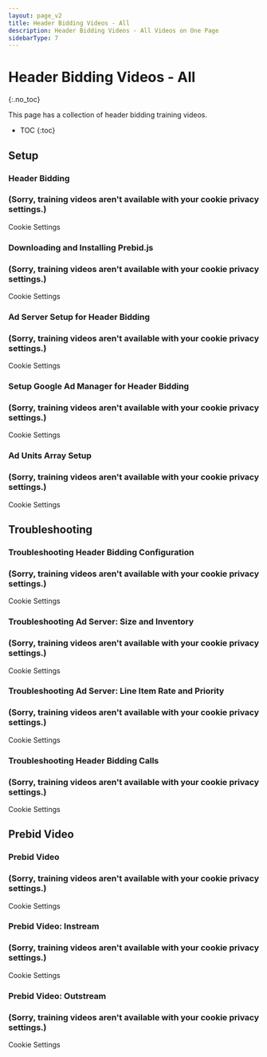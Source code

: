 ```yaml
---
layout: page_v2
title: Header Bidding Videos - All
description: Header Bidding Videos - All Videos on One Page
sidebarType: 7
---
```


<div class="bs-docs-section" markdown="1">

# Header Bidding Videos - All

{:.no_toc}

This page has a collection of header bidding training videos.

* TOC
{:toc}

## Setup

### Header Bidding

<div id="vimeo1">
<h3>(Sorry, training videos aren't available with your cookie privacy settings.)</h3>
<p><a class="optanon-show-settings">Cookie Settings</a></p>
</div>

<script type="text/javascript">
  window.onetrustLoaded.then(() => {
    OneTrust.InsertHtml('<iframe src="https://player.vimeo.com/video/208562744" width="640" height="360" frameborder="0" webkitallowfullscreen mozallowfullscreen allowfullscreen></iframe>', 'vimeo1', null, {deleteSelectorContent: true}, 'C0003');
  })
</script>

### Downloading and Installing Prebid.js

<div id="vimeo2">
<h3>(Sorry, training videos aren't available with your cookie privacy settings.)</h3>
<p><a class="optanon-show-settings">Cookie Settings</a></p>
</div>

<script type="text/javascript">
  window.onetrustLoaded.then(() => {
    OneTrust.InsertHtml('<iframe src="https://player.vimeo.com/video/208843795" width="640" height="360" frameborder="0" webkitallowfullscreen mozallowfullscreen allowfullscreen></iframe>', 'vimeo2', null, {deleteSelectorContent: true}, 'C0003');
  })
</script>

### Ad Server Setup for Header Bidding

<div id="vimeo3">
<h3>(Sorry, training videos aren't available with your cookie privacy settings.)</h3>
<p><a class="optanon-show-settings">Cookie Settings</a></p>
</div>

<script type="text/javascript">
  window.onetrustLoaded.then(() => {
    OneTrust.InsertHtml('<iframe src="https://player.vimeo.com/video/237794019" width="640" height="360" frameborder="0" webkitallowfullscreen mozallowfullscreen allowfullscreen></iframe>', 'vimeo3', null, {deleteSelectorContent: true}, 'C0003');
  })
</script>

### Setup Google Ad Manager for Header Bidding

<div id="vimeo4">
<h3>(Sorry, training videos aren't available with your cookie privacy settings.)</h3>
<p><a class="optanon-show-settings">Cookie Settings</a></p>
</div>

<script type="text/javascript">
  window.onetrustLoaded.then(() => {
    OneTrust.InsertHtml('<iframe src="https://player.vimeo.com/video/214538709" width="640" height="360" frameborder="0" webkitallowfullscreen mozallowfullscreen allowfullscreen></iframe>', 'vimeo4', null, {deleteSelectorContent: true}, 'C0003');
  })
</script>

### Ad Units Array Setup

<div id="vimeo5">
<h3>(Sorry, training videos aren't available with your cookie privacy settings.)</h3>
<p><a class="optanon-show-settings">Cookie Settings</a></p>
</div>

<script type="text/javascript">
  window.onetrustLoaded.then(() => {
    OneTrust.InsertHtml('<iframe src="https://player.vimeo.com/video/244651234" width="640" height="360" frameborder="0" webkitallowfullscreen mozallowfullscreen allowfullscreen></iframe>', 'vimeo5', null, {deleteSelectorContent: true}, 'C0003');
  })
</script>

## Troubleshooting

### Troubleshooting Header Bidding Configuration

<div id="vimeo6">
<h3>(Sorry, training videos aren't available with your cookie privacy settings.)</h3>
<p><a class="optanon-show-settings">Cookie Settings</a></p>
</div>

<script type="text/javascript">
  window.onetrustLoaded.then(() => {
    OneTrust.InsertHtml('<iframe src="https://player.vimeo.com/video/212583123" width="640" height="360" frameborder="0" webkitallowfullscreen mozallowfullscreen allowfullscreen></iframe>', 'vimeo6', null, {deleteSelectorContent: true}, 'C0003');
  })
</script>

### Troubleshooting Ad Server: Size and Inventory

<div id="vimeo7">
<h3>(Sorry, training videos aren't available with your cookie privacy settings.)</h3>
<p><a class="optanon-show-settings">Cookie Settings</a></p>
</div>

<script type="text/javascript">
  window.onetrustLoaded.then(() => {
    OneTrust.InsertHtml('<iframe src="https://player.vimeo.com/video/237794037" width="640" height="360" frameborder="0" webkitallowfullscreen mozallowfullscreen allowfullscreen></iframe>', 'vimeo7', null, {deleteSelectorContent: true}, 'C0003');
  })
</script>

### Troubleshooting Ad Server: Line Item Rate and Priority

<div id="vimeo8">
<h3>(Sorry, training videos aren't available with your cookie privacy settings.)</h3>
<p><a class="optanon-show-settings">Cookie Settings</a></p>
</div>

<script type="text/javascript">
  window.onetrustLoaded.then(() => {
    OneTrust.InsertHtml('<iframe src="https://player.vimeo.com/video/237794018" width="640" height="360" frameborder="0" webkitallowfullscreen mozallowfullscreen allowfullscreen></iframe>', 'vimeo8', null, {deleteSelectorContent: true}, 'C0003');
  })
</script>

### Troubleshooting Header Bidding Calls

<div id="vimeo9">
<h3>(Sorry, training videos aren't available with your cookie privacy settings.)</h3>
<p><a class="optanon-show-settings">Cookie Settings</a></p>
</div>

<script type="text/javascript">
  window.onetrustLoaded.then(() => {
    OneTrust.InsertHtml('<iframe src="https://player.vimeo.com/video/235017135" width="640" height="360" frameborder="0" webkitallowfullscreen mozallowfullscreen allowfullscreen></iframe>', 'vimeo9', null, {deleteSelectorContent: true}, 'C0003');
  })
</script>

## Prebid Video

### Prebid Video

<div id="vimeo10">
<h3>(Sorry, training videos aren't available with your cookie privacy settings.)</h3>
<p><a class="optanon-show-settings">Cookie Settings</a></p>
</div>

<script type="text/javascript">
  window.onetrustLoaded.then(() => {
    OneTrust.InsertHtml('<iframe src="https://player.vimeo.com/video/244653652" width="640" height="360" frameborder="0" webkitallowfullscreen mozallowfullscreen allowfullscreen></iframe>', 'vimeo10', null, {deleteSelectorContent: true}, 'C0003');
  })
</script>

### Prebid Video: Instream

<div id="vimeo11">
<h3>(Sorry, training videos aren't available with your cookie privacy settings.)</h3>
<p><a class="optanon-show-settings">Cookie Settings</a></p>
</div>

<script type="text/javascript">
  window.onetrustLoaded.then(() => {
    OneTrust.InsertHtml('<iframe src="https://player.vimeo.com/video/251652605" width="640" height="360" frameborder="0" webkitallowfullscreen mozallowfullscreen allowfullscreen></iframe>', 'vimeo11', null, {deleteSelectorContent: true}, 'C0003');
  })
</script>

### Prebid Video: Outstream

<div id="vimeo12">
<h3>(Sorry, training videos aren't available with your cookie privacy settings.)</h3>
<p><a class="optanon-show-settings">Cookie Settings</a></p>
</div>

<script type="text/javascript">
  window.onetrustLoaded.then(() => {
    OneTrust.InsertHtml('<iframe src="https://player.vimeo.com/video/252596747" width="640" height="360" frameborder="0" webkitallowfullscreen mozallowfullscreen allowfullscreen></iframe>', 'vimeo12', null, {deleteSelectorContent: true}, 'C0003');
  })
</script>

</div>

